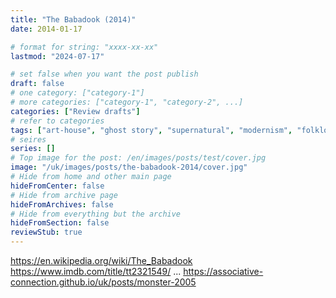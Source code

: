 ```yaml
---
title: "The Babadook (2014)"
date: 2014-01-17

# format for string: "xxxx-xx-xx"
lastmod: "2024-07-17"

# set false when you want the post publish
draft: false
# one category: ["category-1"]
# more categories: ["category-1", "category-2", ...]
categories: ["Review drafts"]
# refer to categories
tags: ["art-house", "ghost story", "supernatural", "modernism", "folklore", "urban legend", "madness", "woman antagonist", "boy", "jennifer kent"]
# seires
series: []
# Top image for the post: /en/images/posts/test/cover.jpg
image: "/uk/images/posts/the-babadook-2014/cover.jpg"
# Hide from home and other main page
hideFromCenter: false
# Hide from archive page
hideFromArchives: false
# Hide from everything but the archive
hideFromSection: false
reviewStub: true
---
```

https://en.wikipedia.org/wiki/The_Babadook
https://www.imdb.com/title/tt2321549/
...
https://associative-connection.github.io/uk/posts/monster-2005
<!--more-->